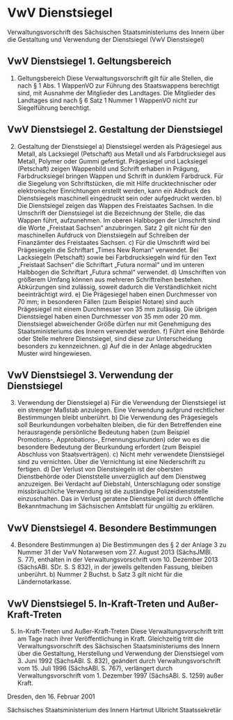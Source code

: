 # VwV Dienstsiegel

Verwaltungsvorschrift des Sächsischen Staatsministeriums des Innern über die Gestaltung und Verwendung der Dienstsiegel (VwV Dienstsiegel)

## VwV Dienstsiegel 1. Geltungsbereich

1. Geltungsbereich Diese Verwaltungsvorschrift gilt für alle Stellen, die nach § 1 Abs. 1 
        WappenVO zur Führung des Staatswappens berechtigt sind, mit Ausnahme der Mitglieder des Landtages. Die Mitglieder des Landtages sind nach § 6 Satz 1 Nummer 1 
        WappenVO nicht zur Siegelführung berechtigt.


## VwV Dienstsiegel 2. Gestaltung der Dienstsiegel

2. Gestaltung der Dienstsiegel a) Dienstsiegel werden als Prägesiegel aus Metall, als Lacksiegel (Petschaft) aus Metall und als Farbdrucksiegel aus Metall, Polymer oder Gummi gefertigt. Prägesiegel und Lacksiegel (Petschaft) zeigen Wappenbild und Schrift erhaben in Prägung, Farbdrucksiegel bringen Wappen und Schrift in dunklem Farbdruck. Für die Siegelung von Schriftstücken, die mit Hilfe drucktechnischer oder elektronischer Einrichtungen erstellt werden, kann ein Abdruck des Dienstsiegels maschinell eingedruckt sein oder aufgedruckt werden. b) Die Dienstsiegel zeigen das Wappen des Freistaates Sachsen. In die Umschrift der Dienstsiegel ist die Bezeichnung der Stelle, die das Wappen führt, aufzunehmen. Im oberen Halbbogen der Umschrift sind die Worte „Freistaat Sachsen“ anzubringen. Satz 2 gilt nicht für den maschinellen Aufdruck von Dienstsiegeln auf Schreiben der Finanzämter des Freistaates Sachsen. c) Für die Umschrift wird bei Prägesiegeln die Schriftart „Times New Roman“ verwendet. 
           Bei Lacksiegeln (Petschaft) sowie bei Farbdrucksiegeln wird für den Text „Freistaat Sachsen“ die Schriftart „Futura normal“ und im unteren Halbbogen die Schriftart „Futura schmal“ verwendet. d) Umschriften von größerem Umfang können aus mehreren Schriftreihen bestehen. Abkürzungen sind zulässig, soweit dadurch die Verständlichkeit nicht beeinträchtigt wird. e) Die Prägesiegel haben einen Durchmesser von 70 mm; in besonderen Fällen (zum Beispiel Notare) sind auch Prägesiegel mit einem Durchmesser von 35 mm zulässig. Die übrigen Dienstsiegel haben einen Durchmesser von 35 mm oder 20 mm. Dienstsiegel abweichender Größe dürfen nur mit Genehmigung des Staatsministeriums des Innern verwendet werden. f) Führt eine Behörde oder Stelle mehrere Dienstsiegel, sind diese zur Unterscheidung besonders zu kennzeichnen. g) Auf die in der Anlage abgedruckten Muster wird hingewiesen. 
## VwV Dienstsiegel 3. Verwendung der Dienstsiegel

3. Verwendung der Dienstsiegel a) Für die Verwendung der Dienstsiegel ist ein strenger Maßstab anzulegen. Eine Verwendung aufgrund rechtlicher Bestimmungen bleibt unberührt. b) Die Verwendung des Prägesiegels soll Beurkundungen vorbehalten bleiben, die für den Betreffenden eine herausragende persönliche Bedeutung haben (zum Beispiel Promotions-, Approbations-, Ernennungsurkunden) oder wo es die besondere Bedeutung der Beurkundung erfordert (zum Beispiel Abschluss von Staatsverträgen). c) Nicht mehr verwendete Dienstsiegel sind zu vernichten. Über die Vernichtung ist eine Niederschrift zu fertigen. d) Der Verlust von Dienstsiegeln ist der obersten Dienstbehörde oder Dienststelle unverzüglich auf dem Dienstweg anzuzeigen. Bei Verdacht auf Diebstahl, Unterschlagung oder sonstige missbräuchliche Verwendung ist die zuständige Polizeidienststelle einzuschalten. Das in Verlust geratene Dienstsiegel ist durch öffentliche Bekanntmachung im Sächsischen Amtsblatt für ungültig zu erklären. 
## VwV Dienstsiegel 4. Besondere Bestimmungen

4. Besondere Bestimmungen a) Die Bestimmungen des § 2 der Anlage 3 zu Nummer 31 der 
          VwV Notarwesen vom 27. August 2013 (SächsJMBl. S. 77), enthalten in der Verwaltungsvorschrift vom 10. Dezember 2013 (SächsABl. SDr. S. S 832), in der jeweils geltenden Fassung, bleiben unberührt. b) Nummer 2 Buchst. b Satz 3 gilt nicht für die Ländernotarkasse. 
## VwV Dienstsiegel 5. In-Kraft-Treten und Außer-Kraft-Treten

5. In-Kraft-Treten und Außer-Kraft-Treten Diese Verwaltungsvorschrift tritt am Tage nach ihrer Veröffentlichung in Kraft. 
         Gleichzeitig tritt die Verwaltungsvorschrift des Sächsischen Staatsministeriums des Innern über die Gestaltung, Herstellung und Verwendung der Dienstsiegel vom 3. Juni 1992 (SächsABl. S. 832), geändert durch Verwaltungsvorschrift vom 15. Juli 1996 (SächsABl. S. 767), verlängert durch Verwaltungsvorschrift vom 1. Dezember 1997 (SächsABl. S. 1259) außer Kraft.

Dresden, den 16. Februar 2001

Sächsisches Staatsministerium des Innern 
           Hartmut Ulbricht 
           Staatssekretär

